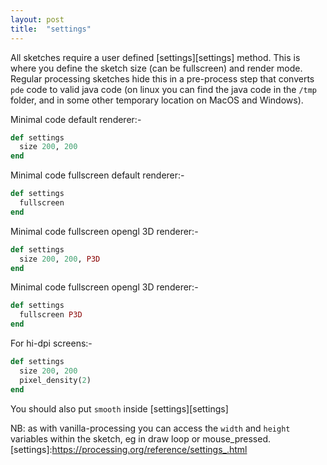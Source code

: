 ```yaml
---
layout: post
title:  "settings"
---
```

All sketches require a user defined [settings][settings] method. This is where you define the sketch size (can be fullscreen) and render mode. Regular processing sketches hide this in a pre-process step that converts `pde` code to valid java code (on linux you can find the java code in the `/tmp` folder, and in some other temporary location on MacOS and Windows).

Minimal code default renderer:-
```ruby
def settings
  size 200, 200
end
```

Minimal code fullscreen default renderer:-
```ruby
def settings
  fullscreen
end
```

Minimal code fullscreen opengl 3D renderer:-
```ruby
def settings
  size 200, 200, P3D
end
```

Minimal code fullscreen opengl 3D renderer:-
```ruby
def settings
  fullscreen P3D
end
```

For hi-dpi screens:-

```ruby
def settings
  size 200, 200
  pixel_density(2)
end
```

You should also put `smooth` inside [settings][settings]

NB: as with vanilla-processing you can access the `width` and `height` variables within the sketch, eg in draw loop or mouse_pressed.
[settings]:https://processing.org/reference/settings_.html

